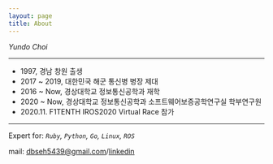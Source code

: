 ```yaml
---
layout: page
title: About
---
```

*Yundo Choi*

---

- 1997, 경남 창원 출생
- 2017 ~ 2019, 대한민국 해군 통신병 병장 제대
- 2016 ~ Now, 경상대학교 정보통신공학과 재학
- 2020 ~ Now, 경상대학교 정보통신공학과 소프트웨어보증공학연구실 학부연구원
- 2020.11. F1TENTH IROS2020 Virtual Race 참가

---

Expert for: _`Ruby`, `Python`, `Go`, `Linux`, `ROS`_

mail: [dbseh5439@gmail.com](mailto:dbseh5439@gmail.com)/[linkedin](https://www.linkedin.com/in/yundomundo)

